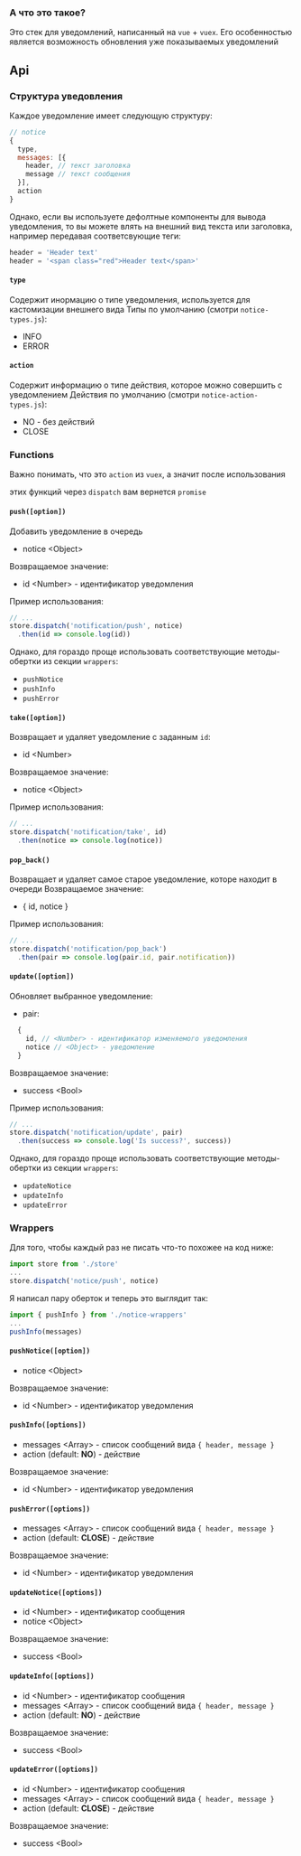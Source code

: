 ### А что это такое?
Это стек для уведомлений, написанный на `vue` + `vuex`.
Его особенностью является возможность обновления уже показываемых уведомлений

## Api
### Структура уведовления
Каждое уведомление имеет следующую структуру:
```js
// notice
{
  type,
  messages: [{
    header, // текст заголовка
    message // текст сообщения
  }],
  action
}
```
Однако, если вы используете дефолтные компоненты для вывода уведомления, то вы
можете влять на внешний вид текста или заголовка, например передавая соответсвующие теги:
```js
header = 'Header text'
header = '<span class="red">Header text</span>'
```
#### `type`
Содержит инормацию о типе уведомления, используется для кастомизации внешнего вида
Типы по умолчанию (смотри `notice-types.js`):
* INFO
* ERROR

#### `action`
Содержит информацию о типе действия, которое можно совершить с уведомлением
Действия по умолчанию (смотри `notice-action-types.js`):
* NO - без действий
* CLOSE

### Functions
Важно понимать, что это `action` из `vuex`, а значит после использования

этих функций через `dispatch` вам вернется `promise`

#### `push([option])`
Добавить уведомление в очередь
* notice \<Object>

Возвращаемое значение:
* id \<Number> - идентификатор уведомления

Пример использования:
```js
// ...
store.dispatch('notification/push', notice)
  .then(id => console.log(id))
```
Однако, для гораздо проще использовать соответствующие методы-обертки из секции `wrappers`:
* `pushNotice`
* `pushInfo`
* `pushError`

#### `take([option])`
Возвращает и удаляет уведомление с заданным `id`:
* id \<Number>

Возвращаемое значение:
* notice \<Object>

Пример использования:
```js
// ...
store.dispatch('notification/take', id)
  .then(notice => console.log(notice))
```

#### `pop_back()`
Возвращает и удаляет самое старое уведомление, которе находит в очереди
Возвращаемое значение:
* { id, notice }

Пример использования:
```js
// ...
store.dispatch('notification/pop_back')
  .then(pair => console.log(pair.id, pair.notification))
```

#### `update([option])`
Обновляет выбранное уведомление:
* pair:
```js
  {
    id, // <Number> - идентификатор изменяемого уведомления
    notice // <Object> - уведомление
  }
```

Возвращаемое значение:
* success \<Bool>

Пример использования:
```js
// ...
store.dispatch('notification/update', pair)
  .then(success => console.log('Is success?', success))
```

Однако, для гораздо проще использовать соответствующие методы-обертки из секции `wrappers`:
* `updateNotice`
* `updateInfo`
* `updateError`

### Wrappers
Для того, чтобы каждый раз не писать что-то похожее на код ниже:
```js
import store from './store'
...
store.dispatch('notice/push', notice)
```
Я написал пару оберток и теперь это выглядит так:
```js
import { pushInfo } from './notice-wrappers'
...
pushInfo(messages)
```

#### `pushNotice([option])`
* notice \<Object>

Возвращаемое значение:
* id \<Number> - идентификатор уведомления

#### `pushInfo([options])`
* messages \<Array> - список сообщений вида `{ header, message }`
* action <String> (default: __NO__) - действие

Возвращаемое значение:
* id \<Number> - идентификатор уведомления

#### `pushError([options])`
* messages \<Array> - список сообщений вида `{ header, message }`
* action <String> (default: __CLOSE__) - действие

Возвращаемое значение:
* id \<Number> - идентификатор уведомления

#### `updateNotice([options])`
* id \<Number> - идентификатор сообщения
* notice \<Object>

Возвращаемое значение:
* success \<Bool>

#### `updateInfo([options])`
* id \<Number> - идентификатор сообщения
* messages \<Array> - список сообщений вида `{ header, message }`
* action <String> (default: __NO__) - действие

Возвращаемое значение:
* success \<Bool>

#### `updateError([options])`
* id \<Number> - идентификатор сообщения
* messages \<Array> - список сообщений вида `{ header, message }`
* action <String> (default: __CLOSE__) - действие

Возвращаемое значение:
* success \<Bool>
